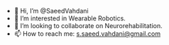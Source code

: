 - 👋 Hi, I’m @SaeedVahdani
- 👀 I’m interested in Wearable Robotics.
- 🌱 I’m looking to collaborate on Neurorehabilitation.
- 📫 How to reach me: s.saeed.vahdani@gmail.com

<!---
SaeedVahdani/SaeedVahdani is a ✨ special ✨ repository because its `README.md` (this file) appears on your GitHub profile.
You can click the Preview link to take a look at your changes.
--->
